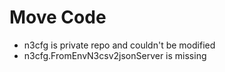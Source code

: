 # Move Code

* n3cfg is private repo and couldn't be modified
* n3cfg.FromEnvN3csv2jsonServer is missing
